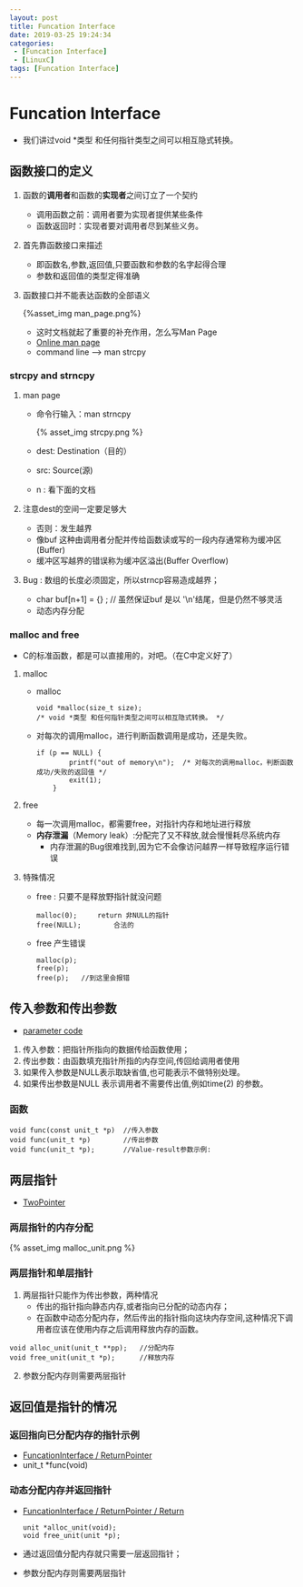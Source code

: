 ```yaml
---
layout: post
title: Funcation Interface
date: 2019-03-25 19:24:34
categories: 
 - [Funcation Interface]
 - [LinuxC]
tags: [Funcation Interface]
---
```


# Funcation Interface

+ 我们讲过void *类型 和任何指针类型之间可以相互隐式转换。

## 函数接口的定义

1. 函数的**调用者**和函数的**实现者**之间订立了一个契约

   + 调用函数之前：调用者要为实现者提供某些条件
   + 函数返回时：实现者要对调用者尽到某些义务。

2. 首先靠函数接口来描述

   + 即函数名,参数,返回值,只要函数和参数的名字起得合理
   + 参数和返回值的类型定得准确

3. 函数接口并不能表达函数的全部语义

   {%asset_img man_page.png%}

   + 这时文档就起了重要的补充作用，怎么写Man Page
   + [Online man page](http://man7.org/linux/man-pages/)
   + command line --> man strcpy

### strcpy and strncpy

1. man page

   + 命令行输入：man strncpy

     {% asset_img strcpy.png %}

   + dest: Destination（目的）

   + src: Source(源)

   + n :  看下面的文档

2. 注意dest的空间一定要足够大

   + 否则：发生越界
   + 像buf 这种由调用者分配并传给函数读或写的一段内存通常称为缓冲区(Buffer)
   + 缓冲区写越界的错误称为缓冲区溢出(Buffer Overflow)

3. Bug : 数组的长度必须固定，所以strncp容易造成越界；

   + char buf[n+1] = {} ;	// 虽然保证buf 是以 '\n'结尾，但是仍然不够灵活
   + 动态内存分配

### malloc and free

+ C的标准函数，都是可以直接用的，对吧。（在C中定义好了）

1. malloc

   + malloc

     ```
     void *malloc(size_t size);	
     /* void *类型 和任何指针类型之间可以相互隐式转换。 */
     ```

   + 对每次的调用malloc，进行判断函数调用是成功，还是失败。

     ```
     if (p == NULL) {
             printf("out of memory\n");  /* 对每次的调用malloc，判断函数成功/失败的返回值 */
             exit(1);
         }
     ```

2. free

   - 每一次调用malloc，都需要free，对指针内存和地址进行释放
   - **内存泄漏**（Memory leak）:分配完了又不释放,就会慢慢耗尽系统内存
     - 内存泄漏的Bug很难找到,因为它不会像访问越界一样导致程序运行错误

3. 特殊情况

   + free : 只要不是释放野指针就没问题

     ```
     malloc(0);		return 非NULL的指针
     free(NULL);		合法的
     ```

   + free 产生错误

     ```
     malloc(p);
     free(p);
     free(p);	//到这里会报错
     ```


## 传入参数和传出参数

+ [parameter code](https://github.com/quronghui/LinuxC.git)

1. 传入参数：把指针所指向的数据传给函数使用；
2. 传出参数：由函数填充指针所指的内存空间,传回给调用者使用
3. 如果传入参数是NULL表示取缺省值,也可能表示不做特别处理。
4. 如果传出参数是NULL 表示调用者不需要传出值,例如time(2) 的参数。

### 函数

```
void func(const unit_t *p)	//传入参数
void func(unit_t *p)		//传出参数
void func(unit_t *p);		//Value-result参数示例:
```

## 两层指针

+ [TwoPointer](https://github.com/quronghui/LinuxC.git)

### 两层指针的内存分配

{% asset_img malloc_unit.png %}

### 两层指针和单层指针

1. 两层指针只能作为传出参数，两种情况
   + 传出的指针指向静态内存,或者指向已分配的动态内存；
   + 在函数中动态分配内存，然后传出的指针指向这块内存空间,这种情况下调用者应该在使用内存之后调用释放内存的函数。

```
void alloc_unit(unit_t **pp); 	//分配内存
void free_unit(unit_t *p);		//释放内存
```

2. 参数分配内存则需要两层指针

## 返回值是指针的情况

### 返回指向已分配内存的指针示例

+ [FuncationInterface / ReturnPointer](https://github.com/quronghui/LinuxC.git)
+ unit_t *func(void)

###  动态分配内存并返回指针

+ [FuncationInterface / ReturnPointer / Return ](https://github.com/quronghui/LinuxC.git)

  ```
  unit *alloc_unit(void);
  void free_unit(unit *p);
  ```

+ 通过返回值分配内存就只需要一层返回指针；

+ 参数分配内存则需要两层指针